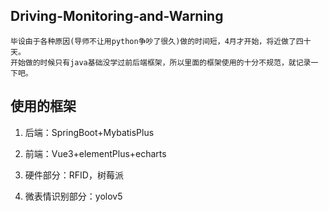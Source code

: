 ## Driving-Monitoring-and-Warning
```
毕设由于各种原因(导师不让用python争吵了很久)做的时间短，4月才开始，将近做了四十天。
开始做的时候只有java基础没学过前后端框架，所以里面的框架使用的十分不规范，就记录一下吧。
```
## 使用的框架
1. 后端：SpringBoot+MybatisPlus
2. 前端：Vue3+elementPlus+echarts

3. 硬件部分：RFID，树莓派

4. 微表情识别部分：yolov5
